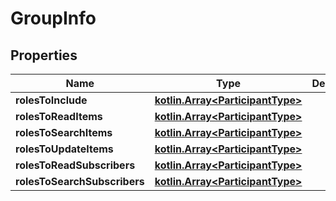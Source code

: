 # GroupInfo

## Properties
Name | Type | Description | Notes
------------ | ------------- | ------------- | -------------
**rolesToInclude** | [**kotlin.Array&lt;ParticipantType&gt;**](ParticipantType.md) |  |  [optional]
**rolesToReadItems** | [**kotlin.Array&lt;ParticipantType&gt;**](ParticipantType.md) |  |  [optional]
**rolesToSearchItems** | [**kotlin.Array&lt;ParticipantType&gt;**](ParticipantType.md) |  |  [optional]
**rolesToUpdateItems** | [**kotlin.Array&lt;ParticipantType&gt;**](ParticipantType.md) |  |  [optional]
**rolesToReadSubscribers** | [**kotlin.Array&lt;ParticipantType&gt;**](ParticipantType.md) |  |  [optional]
**rolesToSearchSubscribers** | [**kotlin.Array&lt;ParticipantType&gt;**](ParticipantType.md) |  |  [optional]
